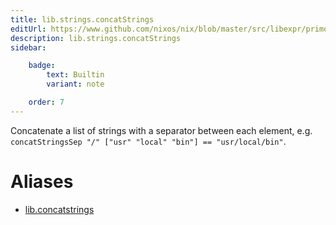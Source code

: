 ```yaml
---
title: lib.strings.concatStrings
editUrl: https://www.github.com/nixos/nix/blob/master/src/libexpr/primops.cc
description: lib.strings.concatStrings
sidebar:

    badge:
        text: Builtin
        variant: note

    order: 7
---
```


Concatenate a list of strings with a separator between each
element, e.g. `concatStringsSep "/" ["usr" "local" "bin"] ==
"usr/local/bin"`.


# Aliases

- [lib.concatstrings](/nix-doc-comments/reference/lib/lib-concatstrings)


